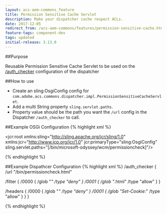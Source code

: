 ```yaml
---
layout: acs-aem-commons_feature
title: Permission Sensitive Cache Servlet
description: Make your dispatcher cache respect ACLs.
date: 2017-12-05
redirect_from: /acs-aem-commons/features/permission-sensitive-cache.html
feature-tags: component-dev
tags: updated
initial-release: 3.13.0
---
```


##Purpose

Reusable Permission Sensitive Cache Servlet to be used on the [/auth_checker](https://helpx.adobe.com/experience-manager/kb/PSCachingDelivery.html) configuration of the dispatcher

##How to use
* Create an sling:OsgiConfig config for `com.adobe.acs.commons.dispatcher.impl.PermissionSensitiveCacheServlet`.
* Add a multi String property `sling.servlet.paths`.
* Property value should be the path you want the `/url` config in the Dispatcher `/auth_checker` to call.

##Example OSGi Configuration
{% highlight xml %}
<?xml version="1.0" encoding="UTF-8"?>
<jcr:root xmlns:sling="http://sling.apache.org/jcr/sling/1.0" xmlns:jcr="http://www.jcp.org/jcr/1.0"
    jcr:primaryType="sling:OsgiConfig"
    sling.servlet.paths="[/bin/microsoft-odyssey/wcm/permissioncheck]"/>

{% endhighlight %}

##Example Dispathcer Configuration
{% highlight xml %}
/auth_checker
  {
  /url "/bin/permissioncheck.html"
       
  /filter
    {
    /0000
      {
      /glob "*"
      /type "deny"
      }
    /0001
      {
      /glob "*.html"
      /type "allow"
      }
    }

  /headers
    {
    /0000
      {
      /glob "*"
      /type "deny"
      }
    /0001
      {
      /glob "Set-Cookie:*"
      /type "allow"
      }
    }
  }

{% endhighlight %}